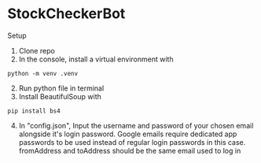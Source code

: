 # StockCheckerBot
Setup
1. Clone repo
2. In the console, install a virtual environment with
```
python -m venv .venv
```
2. Run python file in terminal
3. Install BeautifulSoup with
```
pip install bs4
```
4. In "config.json", Input the username and password of your chosen email alongside it's login password. Google emails require dedicated app passwords to be used instead of regular login passwords in this case. fromAddress and toAddress should be the same email used to log in
